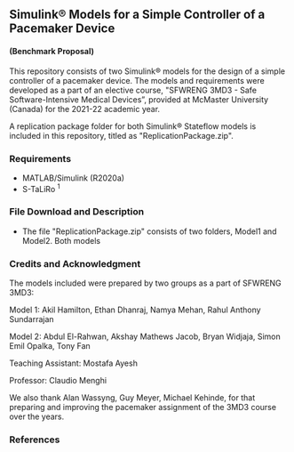 ## Simulink® Models for a Simple Controller of a Pacemaker Device
#### (Benchmark Proposal)

This repository consists of two Simulink® models for the design of a simple controller of a pacemaker device. The models and requirements were developed as a part of an elective course, "SFWRENG 3MD3 - Safe Software-Intensive Medical Devices”, provided at McMaster University (Canada) for the 2021-22 academic year. 

A replication package folder for both Simulink® Stateflow models is included in this repository, titled as "ReplicationPackage.zip". 

### Requirements 
* MATLAB/Simulink (R2020a) 
* S-TaLiRo <sup>1
  
### File Download and Description 
 * The file "ReplicationPackage.zip" consists of two folders, Model1 and Model2. Both models 
  
### Credits and Acknowledgment 

The models included were prepared by two groups as a part of SFWRENG 3MD3:

Model 1: Akil Hamilton, Ethan Dhanraj, Namya Mehan, Rahul Anthony Sundarrajan 

  Model 2: Abdul El-Rahwan, Akshay Mathews Jacob, Bryan Widjaja, Simon Emil Opalka, Tony
Fan

Teaching Assistant: Mostafa Ayesh

  Professor:  Claudio Menghi
  
We also thank Alan Wassyng, Guy Meyer, Michael Kehinde, for that preparing and improving the
pacemaker assignment of the 3MD3 course over the years. 
  
### References 
  
<!--
**3MD3/3MD3** is a ✨ _special_ ✨ repository because its `README.md` (this file) appears on your GitHub profile.

Here are some ideas to get you started:

- 🔭 I’m currently working on ...
- 🌱 I’m currently learning ...
- 👯 I’m looking to collaborate on ...
- 🤔 I’m looking for help with ...
- 💬 Ask me about ...
- 📫 How to reach me: ...
- 😄 Pronouns: ...
- ⚡ Fun fact: ...
-->
